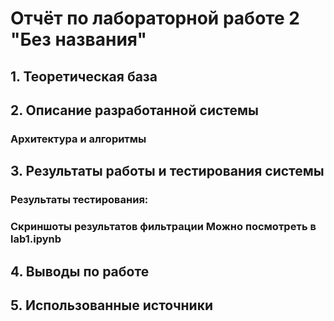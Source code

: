 # Отчёт по лабораторной работе 2 "Без названия"

## 1. Теоретическая база

## 2. Описание разработанной системы

### Архитектура и алгоритмы


## 3. Результаты работы и тестирования системы

### Результаты тестирования:

### Скриншоты результатов фильтрации Можно посмотреть в lab1.ipynb

## 4. Выводы по работе

## 5. Использованные источники
